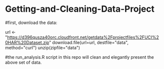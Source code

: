 Getting-and-Cleaning-Data-Project
=================================

#first, download the data:

url <- "https://d396qusza40orc.cloudfront.net/getdata%2Fprojectfiles%2FUCI%20HAR%20Dataset.zip" 
download.file(url=url, destfile="data", method="curl")
unzip(zipfile="data")

#the run_analysis.R script in this repo will clean and elegantly present the above set of data.
